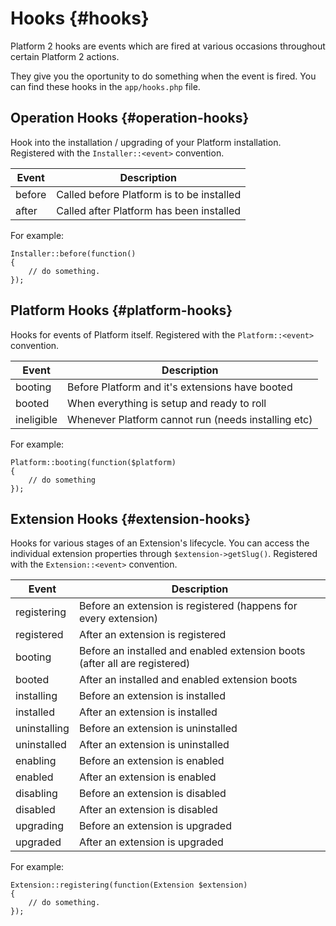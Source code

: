 # Hooks {#hooks}

Platform 2 hooks are events which are fired at various occasions throughout certain Platform 2 actions.

They give you the oportunity to do something when the event is fired. You can find these hooks in the `app/hooks.php` file.

## Operation Hooks  {#operation-hooks}

Hook into the installation / upgrading of your Platform installation. Registered with the `Installer::<event>` convention.

Event | Description
----- | ------------
before | Called before Platform is to be installed
after | Called after Platform has been installed

For example:

	Installer::before(function()
	{
		// do something.
	});


## Platform Hooks {#platform-hooks}

Hooks for events of Platform itself. Registered with the `Platform::<event>` convention.

Event | Description
----- | ------------
booting | Before Platform and it's extensions have booted
booted | When everything is setup and ready to roll
ineligible | Whenever Platform cannot run (needs installing etc)

For example:

	Platform::booting(function($platform)
	{
		// do something
	});


## Extension Hooks {#extension-hooks}

Hooks for various stages of an Extension's lifecycle. You can access the individual extension properties through `$extension->getSlug()`. Registered with the `Extension::<event>` convention.

Event | Description
----- | ------------
registering | Before an extension is registered (happens for every extension)
registered | After an extension is registered
booting | Before an installed and enabled extension boots (after all are registered)
booted | After an installed and enabled extension boots
installing | Before an extension is installed
installed | After an extension is installed
uninstalling | Before an extension is uninstalled
uninstalled | After an extension is uninstalled
enabling | Before an extension is enabled
enabled | After an extension is enabled
disabling | Before an extension is disabled
disabled | After an extension is disabled
upgrading | Before an extension is upgraded
upgraded | After an extension is upgraded

For example:

	Extension::registering(function(Extension $extension)
	{
		// do something.
	});
